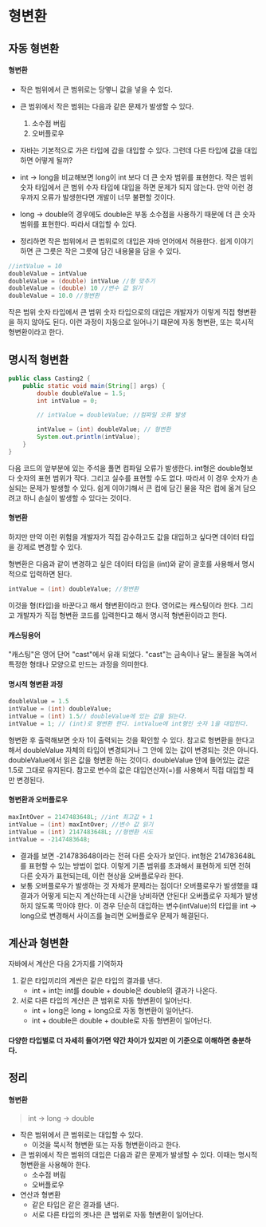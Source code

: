 # 형변환

## 자동 형변환
#### 형변환
* 작은 범위에서 큰 범위로는 당옇니 값을 넣을 수 있다.
* 큰 범위에서 작은 범위는 다음과 같은 문제가 발생할 수 있다.
  1) 소수점 버림
  2) 오버플로우


* 자바는 기본적으로 가은 타입에 갑을 대입할 수 있다. 그런데 다른 타입에 값을 대입하면 어떻게 될까?
* int -> long을 비교해보면 long이 int 보다 더 큰 숫자 범위를 표현한다. 작은 범위 숫자 타입에서 큰 범위 수자 타입에 대입을 하면 문제가 되지 않는다. 만약 이런 경우까지 오류가 발생한다면 개발이 너무 불편할 것이다.
* long -> double의 경우에도 double은 부동 소수점을 사용하기 때문에 더 큰 숫자 범위를 표현한다. 따라서 대입할 수 있다.
* 정리하면 작은 범위에서 큰 범위로의 대입은 자바 언어에서 허용한다. 쉽게 이야기하면 큰 그릇은 작은 그릇에 담긴 내용물을 담을 수 있다.

```java
//intValue = 10
doubleValue = intValue
doubleValue = (double) intValue //형 맞추기
doubleValue = (double) 10 //변수 값 읽기 
doubleValue = 10.0 //형변환
```
작은 범위 숫자 타입에서 큰 범위 숫자 타입으로의 대입은 개발자가 이렇게 직접 형변환을 하지 않아도 된다. 이런 과정이 자동으로 일어나기 떄문에 자동 형변환, 또는 묵시적 형변환이라고 한다.

## 명시적 형변환

```java
public class Casting2 {
    public static void main(String[] args) {
        double doubleValue = 1.5;
        int intValue = 0;

        // intValue = doubleValue; //컴파일 오류 발생

        intValue = (int) doubleValue; // 형변환
        System.out.println(intValue);
    }
}
```
다음 코드의 앞부분에 있는 주석을 풀면 컴파일 오류가 발생한다.
int형은 double형보다 숫자의 표현 범위가 작다. 그리고 실수를 표현할 수도 없다. 따라서 이 경우 숫자가 손실되는 문제가 발생할 수 있다. 쉽게 이야기해서 큰 컵에 담긴 물을 작은 컵에 옮겨 담으려고 하니 손실이 발생할 수 있다는 것이다.

#### 형변환
하지만 만약 이런 위험을 개발자가 직접 감수하고도 값을 대입하고 싶다면 데이터 타입을 강제로 변경할 수 있다.

형변환은 다음과 같이 변경하고 싶은 데이터 타입을 (int)와 같이 괄호를 사용해서 명시적으로 입력하면 된다.
```java
intValue = (int) doubleValue; //형변환
```

이것을 형(타입)을 바꾼다고 해서 형변환이라고 한다. 영어로는 캐스팅이라 한다. 그리고 개발자가 직접 형변환 코드를 입력한다고 해서 명시적 형변환이라고 한다.

#### 캐스팅용어
"캐스팅"은 영어 단어 "cast"에서 유래 되었다. "cast"는 금속이나 달느 물질을 녹여서 특정한 형태나 모양으로 만드는 과정을 의미한다.

#### 명시적 형변환 과정
````java
doubleValue = 1.5
intValue = (int) doubleValue;
intValue = (int) 1.5// doubleValue에 있는 값을 읽는다.
intValue = 1; // (int)로 형변환 한다. intValue에 int형인 숫자 1을 대입한다.
````

형변환 후 출력해보면 숫자 1이 출력되는 것을 확인할 수 있다.
참고로 형변환을 한다고 해서 doubleValue 자체의 타입이 변경되거나 그 안에 있는 값이 변경되는 것은 아니다.
doubleValue에서 읽은 값을 형변환 하는 것이다. doubleValue 안에 들어있는 값은 1.5로 그대로 유지된다. 참고로 변수의 값은 대입연산자(=)를 사용해서 직접 대입할 때만 변경된다.

#### 형변환과 오버플로우

```java
maxIntOver = 2147483648L; //int 최고값 + 1
intValue = (int) maxIntOver; //변수 값 읽기
intValue = (int) 2147483648L; //형변환 시도
intValue = -2147483648;
```

* 결과를 보면 -214783648이라는 전혀 다른 숫자가 보인다. int형은 214783648L를 표현할 수 있는 방법이 없다. 이렇게 기존 범위를 초과해서 표현하게 되면 전혀 다른 숫자가 표현되는데, 이런 현상을 오버플로우라 한다.
* 보통 오버플로우가 발생하는 것 자체가 문제라는 점이다! 오버플로우가 발생했을 떄 결과가 어떻게 되는지 계산하는데 시간을 낭비하면 안된다! 오버플로우 자체가 발생하지 않도록 막아야 한다. 이 경우 단순히 대입하는 변수(intValue)의 타입을 int -> long으로 변경해서 사이즈를 늘리면 오버플로우 문제가 해결된다.

## 계산과 형변환
자바에서 계산은 다음 2가지를 기억하자
1) 같은 타입끼리의 계싼은 같은 타입의 결과를 낸다.
   * int + int는 int를 double + double은 double의 결과가 나온다.   
2) 서로 다른 타입의 계산은 큰 범위로 자동 형변환이 일어난다.
   * int + long은 long + long으로 자동 형변환이 일어난다.
   * int + double은 double + double로 자동 형변환이 일어난다.
#### 다양한 타입별로 더 자세히 들어가면 약간 차이가 있지만 이 기준으로 이해하면 충분하다.

## 정리
#### 형변환
>int -> long -> double
* 작은 범위에서 큰 범위로는 대입할 수 있다.
   * 이것을 묵시적 형변환 또는 자동 형변환이라고 한다.
* 큰 범위에서 작은 범위의 대입은 다음과 같은 문제가 발생할 수 있다. 이때는 명시적 형변환을 사용해야 한다.
   * 소수점 버림
   * 오버플로우
* 연산과 형변환
   * 같은 타입은 같은 결과를 낸다.
   * 서로 다른 타입의 곗나은 큰 범위로 자동 형변환이 일어난다.